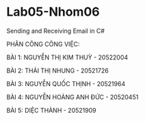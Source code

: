 # Lab05-Nhom06
Sending and Receiving Email in C#

PHÂN CÔNG CÔNG VIỆC:

BÀI 1: NGUYỄN THỊ KIM THUỲ - 20522004

BÀI 2: THÁI THỊ NHUNG - 20521726

BÀI 3: NGUYỄN QUỐC THỊNH - 20521964

BÀI 4: NGUYỄN HOÀNG ANH ĐỨC - 20520451

BÀI 5: DIỆC THÀNH - 20521909
